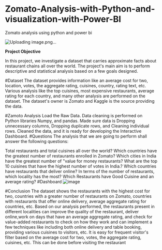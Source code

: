 # Zomato-Analysis-with-Python-and-visualization-with-Power-BI
Zomato analysis using python and power bi

![Uploading image.png…]()

**Project Objective**


In this project, we investigate a dataset that carries approximate facts about restaurant chains all over the world. The project's main aim is to perform descriptive and statistical analysis based on a few goals designed.

#Dataset
The dataset provides information like an average cost for two, location, votes, the aggregate rating, cuisines, country, rating text, etc. Various analysis like the top cuisines, most expensive restaurants, average rating for each country, and many other analysis are performed on the dataset. The dataset's owner is Zomato and Kaggle is the source providing the data.

#Zamoto Analysis
Load the Raw Data.
Data cleaning is performed on Python libraries Numpy, and pandas.
Made sure data is Dropping unnecessary columns, Dropping duplicate rows, and Cleaning individual rows.
Cleaned the data, and it is ready for developing the Interactive Dashboard.
#Questions
The analysis that we are going to perform shall answer the following questions:

Total restaurants and total cuisines all over the world?
Which countries have the greatest number of restaurants enrolled in Zomato?
Which cities in India have the greatest number of "value for money restaurants?
What are the top 10 cuisines that have the highest number of votes in India.?
Which countries have restaurants that deliver online?
In terms of the number of restaurants, which locality has the most?
Which Restaurants have Good Cuisine and an average rating?
#Dashboard
![image](https://github.com/subratmahavoi/Zomato-Analysis-with-Python-and-visualization-with-Power-BI/assets/138695874/2dc17d93-eb60-414d-b635-5c7feac7a353)

#Conclusion
The dataset shows the restaurants with the highest cost for two, countries with a greater number of restaurants on Zomato, countries with restaurants that offer online delivery, average aggregate rating for countries, etc.
Based on our analysis performed, the restaurants present in different localities can improve the quality of the restaurant, deliver online,work on days that have an average aggregate rating, and check for value-added restaurants to check on how they work and can implement a few techniques like including both online delivery and table booking, providing various cuisines to visitors, etc.
It is easy for frequent visitor's filter based on the average cost for two, votes, the aggregate rating, cuisines, etc. This can be done before visiting the restaurant
